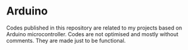 # Arduino
Codes published in this repository are related to my projects based on Arduino microcontroller. Codes are not optimised and mostly without comments. They are made just to be functional.
